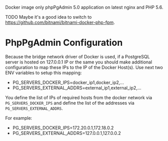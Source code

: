 Docker image only phpPgAdmin 5.0 application on latest nginx and PHP 5.6.

TODO Maybe it's a good idea to switch to https://github.com/bitnami/bitnami-docker-php-fpm.

# PhpPgAdmin Configuration

Because the bridge network driver of Docker is used, if a PostgreSQL server is hosted on 127.0.0.1 IP
or the same you should make additional configuration to map these IPs to the IP of the Docker Host(s).
Use next two ENV variables to setup this mapping:
* PG_SERVERS_DOCKER_IPS=docker_ip1,docker_ip2,...
* PG_SERVERS_EXTERNAL_ADDRS=external_ip1,external_ip2,...

You define the list of IPs of required hosts from the docker network via `PG_SERVERS_DOCKER_IPS`
and define the list of the addresses via `PG_SERVERS_EXTERNAL_ADDRS`.

For example:
* PG_SERVERS_DOCKER_IPS=172.20.0.1,172.18.0.2
* PG_SERVERS_EXTERNAL_ADDRS=127.0.0.1,127.0.0.2
